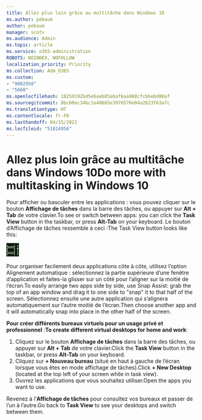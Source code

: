 ```yaml
---
title: Allez plus loin grâce au multitâche dans Windows 10
ms.author: pebaum
author: pebaum
manager: scotv
ms.audience: Admin
ms.topic: article
ms.service: o365-administration
ROBOTS: NOINDEX, NOFOLLOW
localization_priority: Priority
ms.collection: Adm_O365
ms.custom:
- "9002958"
- "5660"
ms.openlocfilehash: 18259192bd5e6aeb85abaf6aa988cfcbbebd88af
ms.sourcegitcommit: 8bc60ec34bc1e40685e3976576e04a2623f63a7c
ms.translationtype: HT
ms.contentlocale: fr-FR
ms.lasthandoff: 04/15/2021
ms.locfileid: "51814956"
---
```

# <a name="do-more-with-multitasking-in-windows-10"></a><span data-ttu-id="5d73c-102">Allez plus loin grâce au multitâche dans Windows 10</span><span class="sxs-lookup"><span data-stu-id="5d73c-102">Do more with multitasking in Windows 10</span></span>

<span data-ttu-id="5d73c-103">Pour afficher ou basculer entre les applications : vous pouvez cliquer sur le bouton **Affichage de tâches** dans la barre des tâches, ou appuyer sur **Alt + Tab** de votre clavier.</span><span class="sxs-lookup"><span data-stu-id="5d73c-103">To see or switch between apps: you can click the **Task View** button in the taskbar, or press **Alt-Tab** on your keyboard.</span></span> <span data-ttu-id="5d73c-104">Le bouton d’Affichage de tâches ressemble à ceci :</span><span class="sxs-lookup"><span data-stu-id="5d73c-104">The Task View button looks like this:</span></span>

![Bouton Affichage de tâches](media/task-view.png)

<span data-ttu-id="5d73c-106">Pour organiser facilement deux applications côte à côte, utilisez l’option Alignement automatique : sélectionnez la partie supérieure d’une fenêtre d’application et faites-la glisser sur un côté pour l’aligner sur la moitié de l’écran.</span><span class="sxs-lookup"><span data-stu-id="5d73c-106">To easily arrange two apps side by side, use Snap Assist: grab the top of an app window and drag it to one side to "snap" it to that half of the screen.</span></span> <span data-ttu-id="5d73c-107">Sélectionnez ensuite une autre application qui s’alignera automatiquement sur l’autre moitié de l’écran.</span><span class="sxs-lookup"><span data-stu-id="5d73c-107">Then choose another app and it will automatically snap into place in the other half of the screen.</span></span>

<span data-ttu-id="5d73c-108">**Pour créer différents bureaux virtuels pour un usage privé et professionnel** :</span><span class="sxs-lookup"><span data-stu-id="5d73c-108">**To create different virtual desktops for home and work**:</span></span>

1. <span data-ttu-id="5d73c-109">Cliquez sur le bouton **Affichage de tâches** dans la barre des tâches, ou appuyer sur **Alt + Tab** de votre clavier.</span><span class="sxs-lookup"><span data-stu-id="5d73c-109">Click the **Task View** button in the taskbar, or press **Alt-Tab** on your keyboard.</span></span>
2. <span data-ttu-id="5d73c-110">Cliquez sur **+ Nouveau bureau** (situé en haut à gauche de l’écran lorsque vous êtes en mode affichage de tâches).</span><span class="sxs-lookup"><span data-stu-id="5d73c-110">Click **+ New Desktop** (located at the top left of your screen while in task view).</span></span>
3. <span data-ttu-id="5d73c-111">Ouvrez les applications que vous souhaitez utiliser.</span><span class="sxs-lookup"><span data-stu-id="5d73c-111">Open the apps you want to use.</span></span> 

<span data-ttu-id="5d73c-112">Revenez à l’**Affichage de tâches** pour consultez vos bureaux et passer de l’un à l’autre.</span><span class="sxs-lookup"><span data-stu-id="5d73c-112">Go back to **Task View** to see your desktops and switch between them.</span></span>
